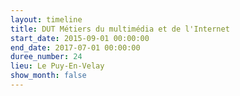 ```yaml
---
layout: timeline
title: DUT Métiers du multimédia et de l'Internet
start_date: 2015-09-01 00:00:00
end_date: 2017-07-01 00:00:00
duree_number: 24
lieu: Le Puy-En-Velay
show_month: false
---
```

